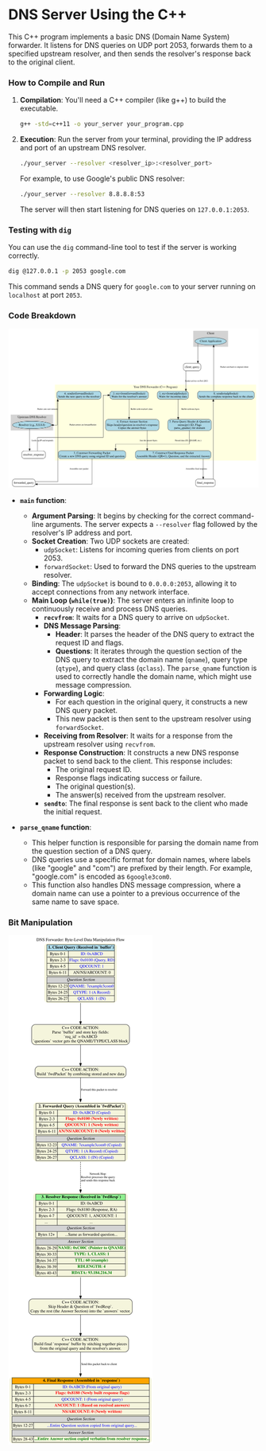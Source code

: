 # DNS Server Using the C++

This C++ program implements a basic DNS (Domain Name System) forwarder. It listens for DNS queries on UDP port 2053, forwards them to a specified upstream resolver, and then sends the resolver's response back to the original client.

### How to Compile and Run

1.  **Compilation**: You'll need a C++ compiler (like g++) to build the executable.
    ```bash
    g++ -std=c++11 -o your_server your_program.cpp
    ```

2.  **Execution**: Run the server from your terminal, providing the IP address and port of an upstream DNS resolver.
    ```bash
    ./your_server --resolver <resolver_ip>:<resolver_port>
    ```
    For example, to use Google's public DNS resolver:
    ```bash
    ./your_server --resolver 8.8.8.8:53
    ```
    The server will then start listening for DNS queries on `127.0.0.1:2053`.

### Testing with `dig`

You can use the `dig` command-line tool to test if the server is working correctly.

```bash
dig @127.0.0.1 -p 2053 google.com
```

This command sends a DNS query for `google.com` to your server running on `localhost` at port `2053`.

### Code Breakdown

![DNS_Working](./dns_forwarder_flow.svg)

*   **`main` function**:
    *   **Argument Parsing**: It begins by checking for the correct command-line arguments. The server expects a `--resolver` flag followed by the resolver's IP address and port.
    *   **Socket Creation**: Two UDP sockets are created:
        *   `udpSocket`: Listens for incoming queries from clients on port 2053.
        *   `forwardSocket`: Used to forward the DNS queries to the upstream resolver.
    *   **Binding**: The `udpSocket` is bound to `0.0.0.0:2053`, allowing it to accept connections from any network interface.
    *   **Main Loop (`while(true)`)**: The server enters an infinite loop to continuously receive and process DNS queries.
        *   **`recvfrom`**: It waits for a DNS query to arrive on `udpSocket`.
        *   **DNS Message Parsing**:
            *   **Header**: It parses the header of the DNS query to extract the request ID and flags.
            *   **Questions**: It iterates through the question section of the DNS query to extract the domain name (`qname`), query type (`qtype`), and query class (`qclass`). The `parse_qname` function is used to correctly handle the domain name, which might use message compression.
        *   **Forwarding Logic**:
            *   For each question in the original query, it constructs a new DNS query packet.
            *   This new packet is then sent to the upstream resolver using `forwardSocket`.
        *   **Receiving from Resolver**: It waits for a response from the upstream resolver using `recvfrom`.
        *   **Response Construction**: It constructs a new DNS response packet to send back to the client. This response includes:
            *   The original request ID.
            *   Response flags indicating success or failure.
            *   The original question(s).
            *   The answer(s) received from the upstream resolver.
        *   **`sendto`**: The final response is sent back to the client who made the initial request.

*   **`parse_qname` function**:
    *   This helper function is responsible for parsing the domain name from the question section of a DNS query.
    *   DNS queries use a specific format for domain names, where labels (like "google" and "com") are prefixed by their length. For example, "google.com" is encoded as `6google3com0`.
    *   This function also handles DNS message compression, where a domain name can use a pointer to a previous occurrence of the same name to save space.
 
### Bit Manipulation

![DNS_Working](./dns_forwarder_bit_flow.svg)
